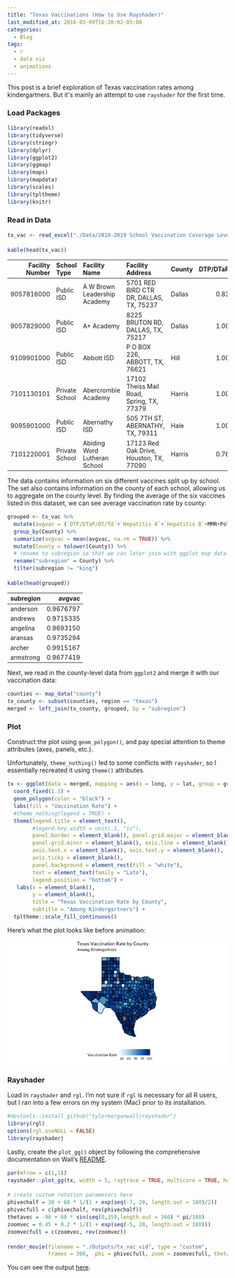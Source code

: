 ```yaml
---
title: "Texas Vaccinations (How to Use Rayshader)"
last_modified_at: 2016-03-09T16:20:02-05:00
categories:
  - Blog
tags:
  - r
  - data viz
  - animations
---
```


This post is a brief exploration of Texas vaccination rates among kindergartners.
But it's mainly an attempt to use `rayshader` for the first time.

### Load Packages

``` r
library(readxl)
library(tidyverse)
library(stringr)
library(dplyr)
library(ggplot2)
library(ggmap)
library(maps)
library(mapdata)
library(scales)
library(tpltheme)
library(knitr)
```

### Read in Data

``` r
tx_vac <- read_excel("./Data/2018-2019 School Vaccination Coverage Levels - Kindergarten (XLS) .xlsx", skip = 2)

kable(head(tx_vac))
```

| Facility Number | School Type    | Facility Name                | Facility Address                          | County | DTP/DTaP/DT/Td | Hepatitis A | Hepatitis B |       MMR |     Polio | Varicella |
| --------------: | :------------- | :--------------------------- | :---------------------------------------- | :----- | -------------: | ----------: | ----------: | --------: | --------: | --------: |
|      9057816000 | Public ISD     | A W Brown Leadership Academy | 5701 RED BIRD CTR DR, DALLAS, TX, 75237   | Dallas |      0.8317308 |   0.9086538 |   0.9471154 | 0.8509615 | 0.8413462 | 0.8509615 |
|      9057829000 | Public ISD     | A+ Academy                   | 8225 BRUTON RD, DALLAS, TX, 75217         | Dallas |      1.0000000 |   1.0000000 |   1.0000000 | 0.9909091 | 1.0000000 | 1.0000000 |
|      9109901000 | Public ISD     | Abbott ISD                   | P O BOX 226, ABBOTT, TX, 76621            | Hill   |      1.0000000 |   1.0000000 |   1.0000000 | 1.0000000 | 1.0000000 | 1.0000000 |
|      7101130101 | Private School | Abercrombie Academy          | 17102 Theiss Mail Road, Spring, TX, 77379 | Harris |      1.0000000 |   1.0000000 |   1.0000000 | 0.7500000 | 1.0000000 | 0.7500000 |
|      9095901000 | Public ISD     | Abernathy ISD                | 505 7TH ST, ABERNATHY, TX, 79311          | Hale   |      1.0000000 |   1.0000000 |   1.0000000 | 1.0000000 | 1.0000000 | 1.0000000 |
|      7101220001 | Private School | Abiding Word Lutheran School | 17123 Red Oak Drive, Houston, TX, 77090   | Harris |      0.7692308 |   0.7692308 |   0.7692308 | 0.7692308 | 0.6923077 | 0.7692308 |

The data contains information on six different vaccines split up by
school. The set also contains information on the county of each school,
allowing us to aggregate on the county level. By finding the average of
the six vaccines listed in this dataset, we can see average vaccination
rate by county:

``` r
grouped <- tx_vac %>% 
  mutate(avgvac = (`DTP/DTaP/DT/Td`+`Hepatitis A`+`Hepatitis B`+MMR+Polio+Varicella)/6) %>%
  group_by(County) %>%
  summarize(avgvac = mean(avgvac, na.rm = TRUE)) %>%
  mutate(County = tolower(County)) %>%
  # rename to subregion so that we can later join with ggplot map data
  rename("subregion" = County) %>%
  filter(subregion != "king")

kable(head(grouped))
```

| subregion |    avgvac |
| :-------- | --------: |
| anderson  | 0.9676797 |
| andrews   | 0.9715335 |
| angelina  | 0.9693150 |
| aransas   | 0.9735294 |
| archer    | 0.9915167 |
| armstrong | 0.9677419 |

Next, we read in the county-level data from `ggplot2` and merge it with
our vaccination data:

``` r
counties <- map_data("county")
tx_county <- subset(counties, region == "texas")
merged <- left_join(tx_county, grouped, by = "subregion")
```

### Plot

Construct the plot using `geom_polygon()`, and pay special attention to
theme attributes (axes, panels, etc.).

Unfortunately, `theme_nothing()` led to some conflicts with `rayshader`,
so I essentially recreated it using `theme()` attributes.

``` r
tx <- ggplot(data = merged, mapping = aes(x = long, y = lat, group = group, fill = avgvac*100)) +
  coord_fixed(1.3) +
  geom_polygon(color = "black") +
  labs(fill = "Vaccination Rate") +
  #theme_nothing(legend = TRUE) +
  theme(legend.title = element_text(),
        #legend.key.width = unit(.1, "in"),
        panel.border = element_blank(), panel.grid.major = element_blank(),
        panel.grid.minor = element_blank(), axis.line = element_blank(), 
        axis.text.x = element_blank(), axis.text.y = element_blank(),
        axis.ticks = element_blank(),
        panel.background = element_rect(fill = "white"),
        text = element_text(family = "Lato"),
        legend.position = "bottom") +
   labs(x = element_blank(),
        y = element_blank(),
        title = "Texas Vaccination Rate by County",
        subtitle = "Among Kindergartners") + 
  tpltheme::scale_fill_continuous()
```

Here’s what the plot looks like before animation:

![](outputs/unnamed-chunk-6-1.png)<!-- -->

### Rayshader

Load in `rayshader` and `rgl`. I’m not sure if `rgl` is necessary for
all R users, but I ran into a few errors on my system (Mac) prior to its
installation.

``` r
#devtools::install_github("tylermorganwall/rayshader")
library(rgl)
options(rgl.useNULL = FALSE)
library(rayshader)
```

Lastly, create the `plot_gg()` object by following the comprehensive
documentation on Wall’s
[README](https://github.com/tylermorganwall/rayshader).

``` r
par(mfrow = c(1,1))
rayshader::plot_gg(tx, width = 5, raytrace = TRUE, multicore = TRUE, height = 5, scale = 50)

# create custom rotation parameters here
phivechalf = 30 + 60 * 1/(1 + exp(seq(-7, 20, length.out = 180)/2))
phivecfull = c(phivechalf, rev(phivechalf))
thetavec = -90 + 60 * sin(seq(0,359,length.out = 360) * pi/180)
zoomvec = 0.45 + 0.2 * 1/(1 + exp(seq(-5, 20, length.out = 180)))
zoomvecfull = c(zoomvec, rev(zoomvec))

render_movie(filename = "./Outputs/tx_vac_vid", type = "custom", 
             frames = 360,  phi = phivecfull, zoom = zoomvecfull, theta = thetavec)
```

You can see the output [here](https://imgur.com/a/zFWGh1R).
